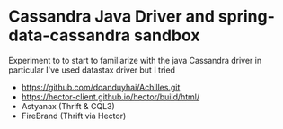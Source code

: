 # Cassandra Java Driver and spring-data-cassandra sandbox

Experiment to to start to familiarize with the java Cassandra driver in particular I've used
datastax driver but I tried 
* https://github.com/doanduyhai/Achilles.git
* https://hector-client.github.io/hector/build/html/
* Astyanax (Thrift & CQL3)
* FireBrand (Thrift via Hector)
